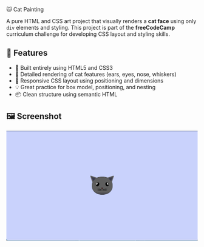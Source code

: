  🐱 Cat Painting

A pure HTML and CSS art project that visually renders a **cat face** using only `div` elements and styling. This project is part of the **freeCodeCamp** curriculum challenge for developing CSS layout and styling skills.


## 🚀 Features

- 🧱 Built entirely using HTML5 and CSS3
- 🐾 Detailed rendering of cat features (ears, eyes, nose, whiskers)
- 🎨 Responsive CSS layout using positioning and dimensions
- 💡 Great practice for box model, positioning, and nesting
- 📦 Clean structure using semantic HTML


## 🖼️ Screenshot

<html>
  <img src="./catFace.png" alt"cat-face screenshot"/>
</html>
